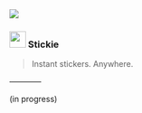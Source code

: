 <img src="https://cdn.discordapp.com/attachments/1096174778622148768/1096902070604411040/banner2Artboard_1.png">

### <img src="https://cdn.discordapp.com/attachments/1096174778622148768/1096888467331489853/stickie3.png" width="29px"> Stickie
> Instant stickers. Anywhere.

————

(in progress)
